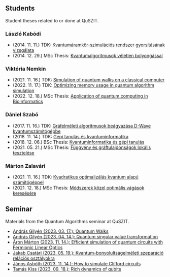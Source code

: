 ## Students

Student theses related to or done at QuSZIT.

### László Kabódi

- (2014\. 11\. 11\.) TDK: [Kvantumáramkör-szimulációs rendszer gyorsításának vizsgálata](/students/laszlo-kabodi-2014-11-11-tdk-kvantumaramkor-szimulacios-rendszer-gyorsitasanak-vizsgalata.pdf)
- (2014\. 12\. 29\.) MSc Thesis: [Kvantumalgoritmusok véletlen bolyongással](/students/laszlo-kabodi-2014-12-29-msc-thesis-kvantumalgoritmusok-veletlen-bolyongassal.pdf)

### Viktória Nemkin

- (2021\. 11\. 16\.) TDK: [Simulation of quantum walks on a classical computer](/students/viktoria-nemkin-2021-11-16-tdk-simulation-of-quantum-walks-on-a-classical-computer.pdf)
- (2022\. 11\. 17\.) TDK: [Optimizing memory usage in quantum algorithm simulation](/students/viktoria-nemkin-2022-11-17-tdk-optimizing-memory-usage-in-quantum-algorithm-simulation.pdf)
- (2022\. 12\. 18\.) MSc Thesis: [Application of quantum computing in Bioinformatics](/students/viktoria-nemkin-2022-12-18-msc-thesis-application-of-quantum-computing-in-bioinformatics.pdf)

### Dániel Szabó

- (2017\. 11\. 16\.) TDK: [Gráfelméleti algoritmusok beágyazása D-Wave kvantumszámítógépbe](/students/daniel-szabo-2017-11-16-tdk-grafelmeleti-algoritmusok-beagyazasa-dwave-kvantumszamitogepbe.pdf)
- (2018\. 11\. 14\.) TDK: [Gépi tanulás és kvantuminformatika](/students/daniel-szabo-2018-11-14-tdk-gepi-tanulas-es-kvantuminformatika.pdf)
- (2018\. 12\. 06\.) BSc Thesis: [Kvantuminformatika és gépi tanulás](/students/daniel-szabo-2018-12-06-bsc-thesis-kvantuminformatika-es-gepi-tanulas.pdf)
- (2021\. 05\. 21\.) MSc Thesis: [Függvény és gráftulajdonságok lokális tesztelése](/students/daniel-szabo-2021-05-21-msc-thesis-fuggveny-es-graftulajdonsagok-lokalis-tesztelese.pdf)

### Márton Zalavári

- (2021\. 11\. 16\.) TDK: [Kvadratikus optimalizálás kvantum alapú számítógéppel](/students/marton-zalavari-2021-11-16-tdk-kvadratikus-optimalizalas-kvantum-alapu-szamitogeppel.pdf)
- (2021\. 12\. 18\.) MSc Thesis: [Módszerek közel optimális vágások keresésére](/students/marton-zalavari-2021-12-18-msc-thesis-modszerek-kozel-optimalis-vagasok-keresesere.pdf)

## Seminar

Materials from the Quantum Algorithms seminar at QuSZIT.

- [András Gilyén (2023. 03. 17.): Quantum Walks](/andras-gilyen-2023-03-17-seminar-quantum-walks.pdf)
- [András Gilyén (2023. 04. 14.): Quantum singular value transformation](/andras-gilyen-2023-04-14-seminar-quantum-singular-value-transformation.pdf)
- [Áron Márton (2023. 11. 14.): Efficient simulation of quantum circuits with Fermionic Linear Optics](/aron-marton-2023-11-14-seminar-efficient-simulation-of-quantum-circuits-with-fermionic-linear-optics.pdf)
- [Jakab Csatári (2023. 05. 19.): Kvantum-bonyolultságelméleti szeparáció relációs osztályokra](/jakab-csatari-2023-05-19-seminar-kvantum-bonyolultsagelmeleti-szeparacio-relacios-osztalyokra.pdf)
- [János Asbóth (2023. 11. 14.): How to simulate Clifford circuits](/janos-asboth-2023-11-14-seminar-clifford-szimulator.pdf)
- [Tamás Kiss (2023. 09. 18.): Rich dynamics of qubits](/tamas-kiss-2023-09-18-seminar-rich-dynamics-of-qubits.pdf)
